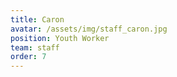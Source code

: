 ```yaml
---
title: Caron
avatar: /assets/img/staff_caron.jpg
position: Youth Worker
team: staff
order: 7
---
```

